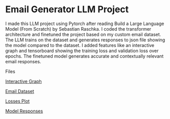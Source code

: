 # Email Generator LLM Project

I made this LLM project using Pytorch after reading Build a Large Language Model (From Scratch) by Sebastian Raschka. I coded the transformer architecture and finetuned the project based on my custom email dataset. The LLM trains on the dataset and generates responses to json file showing the model compared to the dataset. I added features like an interactive graph and tensorboard showing the training loss and validation loss over epochs. The finetuned model generates accurate and contextually relevant email responses.  


Files

[Interactive Graph](https://jj9430.github.io/llm_project/interactive_loss_plot.html)

[Email Dataset](https://github.com/jj9430/llm_project/blob/main/email_dataset.json)

[Losses Plot](https://github.com/jj9430/llm_project/blob/main/losses_plot.pdf)

[Model Responses](https://github.com/jj9430/llm_project/blob/main/model_responses.json)


